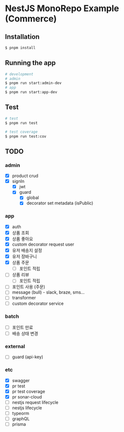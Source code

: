 # NestJS MonoRepo Example (Commerce)

## Installation

```bash
$ pnpm install
```

## Running the app

```bash
# development
# admin
$ pnpm run start:admin-dev
# app
$ pnpm run start:app-dev
```

## Test

```bash
# test
$ pnpm run test

# test coverage
$ pnpm run test:cov
```

## TODO
### admin
- [x] product crud
- [x] signIn
  - [x] jwt
  - [x] guard
    - [x] global
    - [x] decorator set metadata (isPublic)

### app
- [x] auth
- [x] 상품 조회
- [x] 상품 좋아요
- [x] custom decorator request user
- [x] 유저 배송지 설정
- [x] 유저 장바구니
- [x] 상품 주문
  - [ ] 포인트 적립
- [ ] 상품 리뷰
  - [ ] 포인트 적립
- [ ] 포인트 사용 (주문)
- [ ] message (bull) - slack, braze, sms...
- [ ] transformer
- [ ] custom decorator service

### batch
- [ ] 포인트 만료
- [ ] 배송 상태 변경

### external
- [ ] guard (api-key)

### etc
- [x] swagger
- [x] pr test
- [x] pr test coverage
- [x] pr sonar-cloud
- [ ] nestjs request lifecycle
- [ ] nestjs lifecycle
- [ ] typeorm
- [ ] graphQL
- [ ] prisma